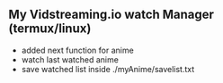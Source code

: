 ## My Vidstreaming.io watch Manager (termux/linux)
  - added next function for anime 
  - watch last watched anime
  - save watched list inside ./myAnime/savelist.txt
